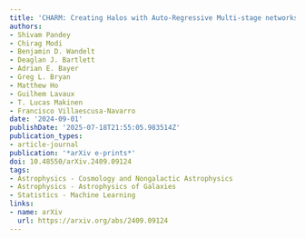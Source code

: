 ```yaml
---
title: 'CHARM: Creating Halos with Auto-Regressive Multi-stage networks'
authors:
- Shivam Pandey
- Chirag Modi
- Benjamin D. Wandelt
- Deaglan J. Bartlett
- Adrian E. Bayer
- Greg L. Bryan
- Matthew Ho
- Guilhem Lavaux
- T. Lucas Makinen
- Francisco Villaescusa-Navarro
date: '2024-09-01'
publishDate: '2025-07-18T21:55:05.983514Z'
publication_types:
- article-journal
publication: '*arXiv e-prints*'
doi: 10.48550/arXiv.2409.09124
tags:
- Astrophysics - Cosmology and Nongalactic Astrophysics
- Astrophysics - Astrophysics of Galaxies
- Statistics - Machine Learning
links:
- name: arXiv
  url: https://arxiv.org/abs/2409.09124
---
```

